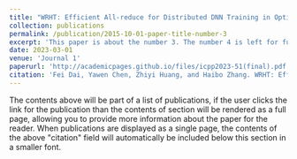 ```yaml
---
title: "WRHT: Efficient All-reduce for Distributed DNN Training in Optical Interconnect Systems"
collection: publications
permalink: /publication/2015-10-01-paper-title-number-3
excerpt: 'This paper is about the number 3. The number 4 is left for future work.'
date: 2023-03-01
venue: 'Journal 1'
paperurl: 'http://academicpages.github.io/files/icpp2023-51(final).pdf'
citation: 'Fei Dai, Yawen Chen, Zhiyi Huang, and Haibo Zhang. WRHT: Efficient All-reduce for Distributed DNN Training in Optical Interconnect Systems. In Proceedings of the 52nd International Conference on Parallel Processing, pp. 556-565. 2023. (A ranked)'
---
```


The contents above will be part of a list of publications, if the user clicks the link for the publication than the contents of section will be rendered as a full page, allowing you to provide more information about the paper for the reader. When publications are displayed as a single page, the contents of the above "citation" field will automatically be included below this section in a smaller font.
